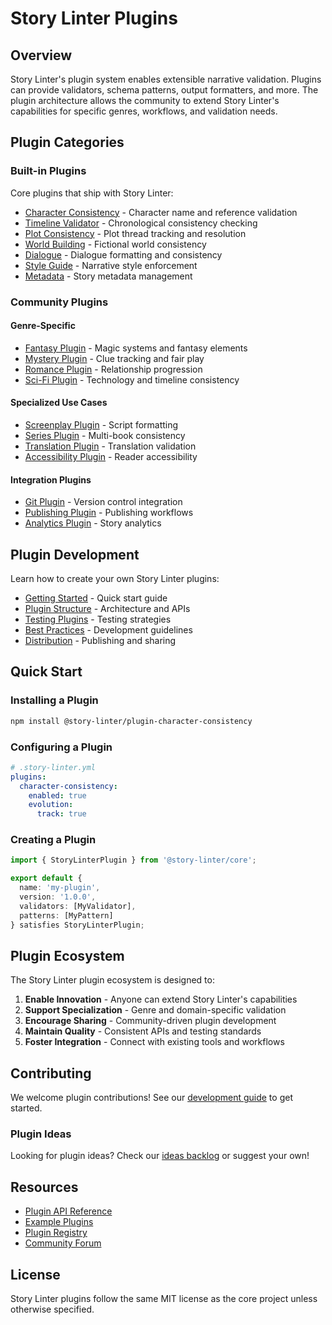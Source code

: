 # Story Linter Plugins

## Overview

Story Linter's plugin system enables extensible narrative validation. Plugins can provide validators, schema patterns, output formatters, and more. The plugin architecture allows the community to extend Story Linter's capabilities for specific genres, workflows, and validation needs.

## Plugin Categories

### Built-in Plugins

Core plugins that ship with Story Linter:

- [Character Consistency](./built-in/character-consistency.md) - Character name and reference validation
- [Timeline Validator](./built-in/timeline-validator.md) - Chronological consistency checking
- [Plot Consistency](./built-in/plot-consistency.md) - Plot thread tracking and resolution
- [World Building](./built-in/world-building.md) - Fictional world consistency
- [Dialogue](./built-in/dialogue.md) - Dialogue formatting and consistency
- [Style Guide](./built-in/style-guide.md) - Narrative style enforcement
- [Metadata](./built-in/metadata.md) - Story metadata management

### Community Plugins

#### Genre-Specific
- [Fantasy Plugin](./community/genre-specific/fantasy.md) - Magic systems and fantasy elements
- [Mystery Plugin](./community/genre-specific/mystery.md) - Clue tracking and fair play
- [Romance Plugin](./community/genre-specific/romance.md) - Relationship progression
- [Sci-Fi Plugin](./community/genre-specific/sci-fi.md) - Technology and timeline consistency

#### Specialized Use Cases
- [Screenplay Plugin](./community/specialized/screenplay.md) - Script formatting
- [Series Plugin](./community/specialized/series.md) - Multi-book consistency
- [Translation Plugin](./community/specialized/translation.md) - Translation validation
- [Accessibility Plugin](./community/specialized/accessibility.md) - Reader accessibility

#### Integration Plugins
- [Git Plugin](./community/integration/git.md) - Version control integration
- [Publishing Plugin](./community/integration/publishing.md) - Publishing workflows
- [Analytics Plugin](./community/integration/analytics.md) - Story analytics

## Plugin Development

Learn how to create your own Story Linter plugins:

- [Getting Started](./development/getting-started.md) - Quick start guide
- [Plugin Structure](./development/plugin-structure.md) - Architecture and APIs
- [Testing Plugins](./development/testing-plugins.md) - Testing strategies
- [Best Practices](./development/best-practices.md) - Development guidelines
- [Distribution](./development/distribution.md) - Publishing and sharing

## Quick Start

### Installing a Plugin

```bash
npm install @story-linter/plugin-character-consistency
```

### Configuring a Plugin

```yaml
# .story-linter.yml
plugins:
  character-consistency:
    enabled: true
    evolution:
      track: true
```

### Creating a Plugin

```typescript
import { StoryLinterPlugin } from '@story-linter/core';

export default {
  name: 'my-plugin',
  version: '1.0.0',
  validators: [MyValidator],
  patterns: [MyPattern]
} satisfies StoryLinterPlugin;
```

## Plugin Ecosystem

The Story Linter plugin ecosystem is designed to:

1. **Enable Innovation** - Anyone can extend Story Linter's capabilities
2. **Support Specialization** - Genre and domain-specific validation
3. **Encourage Sharing** - Community-driven plugin development
4. **Maintain Quality** - Consistent APIs and testing standards
5. **Foster Integration** - Connect with existing tools and workflows

## Contributing

We welcome plugin contributions! See our [development guide](./development/getting-started.md) to get started.

### Plugin Ideas

Looking for plugin ideas? Check our [ideas backlog](https://github.com/story-linter/plugins/issues?q=is%3Aissue+is%3Aopen+label%3Aidea) or suggest your own!

## Resources

- [Plugin API Reference](https://docs.story-linter.com/api/plugins)
- [Example Plugins](https://github.com/story-linter/example-plugins)
- [Plugin Registry](https://plugins.story-linter.com)
- [Community Forum](https://community.story-linter.com)

## License

Story Linter plugins follow the same MIT license as the core project unless otherwise specified.